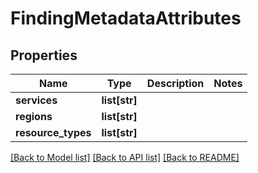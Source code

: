 # FindingMetadataAttributes

## Properties
Name | Type | Description | Notes
------------ | ------------- | ------------- | -------------
**services** | **list[str]** |  | 
**regions** | **list[str]** |  | 
**resource_types** | **list[str]** |  | 

[[Back to Model list]](../README.md#documentation-for-models) [[Back to API list]](../README.md#documentation-for-api-endpoints) [[Back to README]](../README.md)


